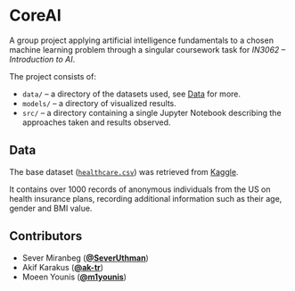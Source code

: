 
# CoreAI

A group project applying artificial intelligence fundamentals to a chosen machine learning problem through a singular coursework task for *IN3062 – Introduction to AI*.

The project consists of:
* `data/` – a directory of the datasets used, see [Data](#data) for more.
* `models/` – a directory of visualized results.
* `src/` – a directory containing a single Jupyter Notebook describing the approaches taken and results observed.

## Data

The base dataset ([`healthcare.csv`](https://github.com/m1younis/CoreAI/blob/master/data/healthcare.csv)) was retrieved from [Kaggle](https://www.kaggle.com/mirichoi0218/insurance).

It contains over 1000 records of anonymous individuals from the US on health insurance plans, recording additional information such as their age, gender and BMI value.

## Contributors

* Sever Miranbeg ([**@SeverUthman**](https://github.com/SeverUthman))
* Akif Karakus ([**@ak-tr**](https://github.com/ak-tr))
* Moeen Younis ([**@m1younis**](https://github.com/m1younis))
